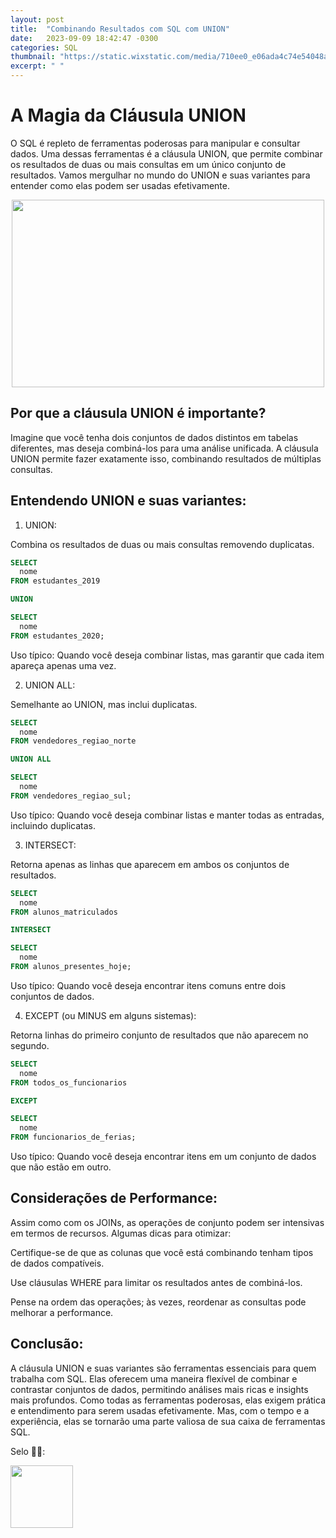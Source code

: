 ```yaml
---
layout: post
title:  "Combinando Resultados com SQL com UNION"
date:   2023-09-09 18:42:47 -0300
categories: SQL
thumbnail: "https://static.wixstatic.com/media/710ee0_e06ada4c74e54048a6f0d22835e212ba~mv2.jpg/v1/fill/w_1640,h_1640,al_c,q_90/710ee0_e06ada4c74e54048a6f0d22835e212ba~mv2.webp"
excerpt: " "
---
```


# A Magia da Cláusula UNION

O SQL é repleto de ferramentas poderosas para manipular e consultar dados. Uma dessas ferramentas é a cláusula UNION, que permite combinar os resultados de duas ou mais consultas em um único conjunto de resultados. Vamos mergulhar no mundo do UNION e suas variantes para entender como elas podem ser usadas efetivamente.

<p align="center">
  <img src="https://static.wixstatic.com/media/710ee0_e06ada4c74e54048a6f0d22835e212ba~mv2.jpg/v1/fill/w_1640,h_1640,al_c,q_90/710ee0_e06ada4c74e54048a6f0d22835e212ba~mv2.webp" width="500" height="300">
</p>

## Por que a cláusula UNION é importante?

Imagine que você tenha dois conjuntos de dados distintos em tabelas diferentes, mas deseja combiná-los para uma análise unificada. A cláusula UNION permite fazer exatamente isso, combinando resultados de múltiplas consultas.

## Entendendo UNION e suas variantes:

1. UNION:

Combina os resultados de duas ou mais consultas removendo duplicatas.

```sql
SELECT 
  nome 
FROM estudantes_2019

UNION

SELECT 
  nome 
FROM estudantes_2020;
```
Uso típico: Quando você deseja combinar listas, mas garantir que cada item apareça apenas uma vez.

2. UNION ALL:

Semelhante ao UNION, mas inclui duplicatas.

```sql
SELECT 
  nome 
FROM vendedores_regiao_norte

UNION ALL

SELECT 
  nome 
FROM vendedores_regiao_sul;
```

Uso típico: Quando você deseja combinar listas e manter todas as entradas, incluindo duplicatas.

3. INTERSECT:

Retorna apenas as linhas que aparecem em ambos os conjuntos de resultados.

```sql
SELECT 
  nome 
FROM alunos_matriculados

INTERSECT

SELECT 
  nome 
FROM alunos_presentes_hoje;
```

Uso típico: Quando você deseja encontrar itens comuns entre dois conjuntos de dados.

4. EXCEPT (ou MINUS em alguns sistemas):

Retorna linhas do primeiro conjunto de resultados que não aparecem no segundo.

```sql
SELECT 
  nome 
FROM todos_os_funcionarios

EXCEPT

SELECT 
  nome 
FROM funcionarios_de_ferias;
```

Uso típico: Quando você deseja encontrar itens em um conjunto de dados que não estão em outro.

## Considerações de Performance:

Assim como com os JOINs, as operações de conjunto podem ser intensivas em termos de recursos. Algumas dicas para otimizar:

Certifique-se de que as colunas que você está combinando tenham tipos de dados compatíveis.
    
Use cláusulas WHERE para limitar os resultados antes de combiná-los.
    
Pense na ordem das operações; às vezes, reordenar as consultas pode melhorar a performance.

## Conclusão:

A cláusula UNION e suas variantes são ferramentas essenciais para quem trabalha com SQL. Elas oferecem uma maneira flexível de combinar e contrastar conjuntos de dados, permitindo análises mais ricas e insights mais profundos. Como todas as ferramentas poderosas, elas exigem prática e entendimento para serem usadas efetivamente. Mas, com o tempo e a experiência, elas se tornarão uma parte valiosa de sua caixa de ferramentas SQL.

Selo 🧙‍♂️:

[<img src="https://avatars.githubusercontent.com/u/117866866?v=4" width="100" height="100">](https://github.com/Linhares015)
